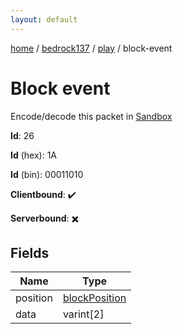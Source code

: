 ```yaml
---
layout: default
---
```


[home](/)  /  [bedrock137](/protocol/bedrock137)  /  [play](/protocol/bedrock137/play)  /  block-event

# Block event

Encode/decode this packet in [Sandbox](../../../sandbox/bedrock137#play.block_event)

**Id**: 26

**Id** (hex): 1A

**Id** (bin): 00011010

**Clientbound**: ✔️

**Serverbound**: ✖️

## Fields

Name | Type
---|---
position | [blockPosition](/protocol/bedrock137/types/block-position)
data | varint[2]
